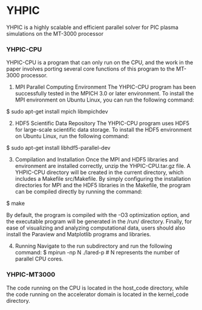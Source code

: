 # YHPIC
YHPIC is a highly scalable and efficient parallel solver for PIC plasma simulations on the MT-3000 processor

### YHPIC-CPU
YHPIC-CPU is a program that can only run on the CPU, and the work in the paper involves porting several core functions of this program to the MT-3000 processor.

1. MPI Parallel Computing Environment
The YHPIC-CPU program has been successfully tested in the MPICH 3.0 or later environment. To install the MPI environment on Ubuntu Linux, you can run the following command:

  $ sudo apt-get install mpich libmpichdev

2. HDF5 Scientific Data Repository
The YHPIC-CPU program uses HDF5 for large-scale scientific data storage. To install the HDF5 environment on Ubuntu Linux, run the following command:

  $ sudo apt-get install libhdf5-parallel-dev

3. Compilation and Installation
Once the MPI and HDF5 libraries and environment are installed correctly, unzip the YHPIC-CPU.tar.gz file. A YHPIC-CPU directory will be created in the current directory, which includes a Makefile src/Makefile. By simply configuring the installation directories for MPI and the HDF5 libraries in the Makefile, the program can be compiled directly by running the command:

  $ make

By default, the program is compiled with the -O3 optimization option, and the executable program  will be generated in the /run/ directory. Finally, for ease of visualizing and analyzing computational data, users should also install the Paraview and Matplotlib programs and libraries.

4. Running
Navigate to the run subdirectory and run the following command:
  $ mpirun -np N ./lared-p   # N represents the number of parallel CPU cores.


### YHPIC-MT3000
The code running on the CPU is located in the host_code directory, while the code running on the accelerator domain is located in the kernel_code directory.
